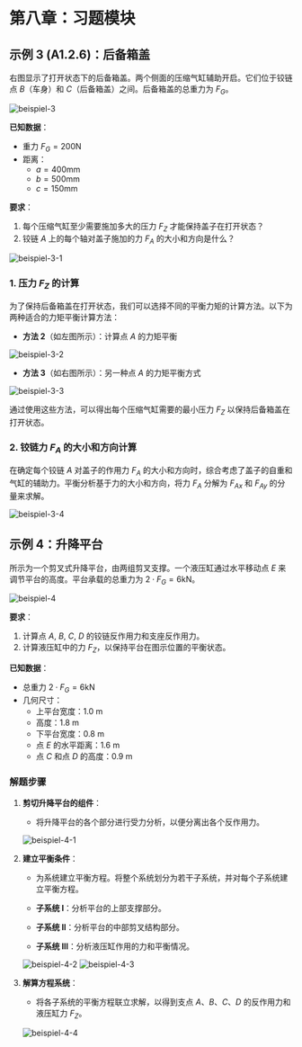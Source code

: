 # 第八章：习题模块

## 示例 3 (A1.2.6)：后备箱盖

右图显示了打开状态下的后备箱盖。两个侧面的压缩气缸辅助开启。它们位于铰链点 $B$（车身）和 $C$（后备箱盖）之间。后备箱盖的总重力为 $F_G$。

![beispiel-3](./subjects/Statik/modul-008/imgs/beispiel-3.png)

**已知数据**：

- 重力 $F_G = 200 \text{N}$
- 距离：
  - $a = 400 \text{mm}$
  - $b = 500 \text{mm}$
  - $c = 150 \text{mm}$

**要求**：

1. 每个压缩气缸至少需要施加多大的压力 $F_Z$ 才能保持盖子在打开状态？
2. 铰链 $A$ 上的每个轴对盖子施加的力 $F_A$ 的大小和方向是什么？

![beispiel-3-1](./subjects/Statik/modul-008/imgs/beispiel-3-1.png)

### 1. 压力 $F_Z$ 的计算

为了保持后备箱盖在打开状态，我们可以选择不同的平衡力矩的计算方法。以下为两种适合的力矩平衡计算方法：

- **方法 2**（如左图所示）：计算点 $A$ 的力矩平衡

![beispiel-3-2](./subjects/Statik/modul-008/imgs/beispiel-3-2.png)

- **方法 3**（如右图所示）：另一种点 $A$ 的力矩平衡方式

![beispiel-3-3](./subjects/Statik/modul-008/imgs/beispiel-3-3.png)

通过使用这些方法，可以得出每个压缩气缸需要的最小压力 $F_Z$ 以保持后备箱盖在打开状态。

### 2. 铰链力 $F_A$ 的大小和方向计算

在确定每个铰链 $A$ 对盖子的作用力 $F_A$ 的大小和方向时，综合考虑了盖子的自重和气缸的辅助力。平衡分析基于力的大小和方向，将力 $F_A$ 分解为 $F_{Ax}$ 和 $F_{Ay}$ 的分量来求解。

![beispiel-3-4](./subjects/Statik/modul-008/imgs/beispiel-3-4.png)

## 示例 4：升降平台

所示为一个剪叉式升降平台，由两组剪叉支撑。一个液压缸通过水平移动点 $E$ 来调节平台的高度。平台承载的总重力为 $2 \cdot F_G = 6 \text{kN}$。

![beispiel-4](./subjects/Statik/modul-008/imgs/beispiel-4.png)

**要求**：

1. 计算点 $A$, $B$, $C$, $D$ 的铰链反作用力和支座反作用力。
2. 计算液压缸中的力 $F_Z$，以保持平台在图示位置的平衡状态。

**已知数据**：

- 总重力 $2 \cdot F_G = 6 \text{kN}$
- 几何尺寸：
  - 上平台宽度：1.0 m
  - 高度：1.8 m
  - 下平台宽度：0.8 m
  - 点 $E$ 的水平距离：1.6 m
  - 点 $C$ 和点 $D$ 的高度：0.9 m

### 解题步骤

1. **剪切升降平台的组件**：
   - 将升降平台的各个部分进行受力分析，以便分离出各个反作用力。

    ![beispiel-4-1](./subjects/Statik/modul-008/imgs/beispiel-4-1.png)

2. **建立平衡条件**：

   - 为系统建立平衡方程。将整个系统划分为若干子系统，并对每个子系统建立平衡方程。

   - **子系统 I**：分析平台的上部支撑部分。
   - **子系统 II**：分析平台的中部剪叉结构部分。
   - **子系统 III**：分析液压缸作用的力和平衡情况。

    ![beispiel-4-2](./subjects/Statik/modul-008/imgs/beispiel-4-2.png)
    ![beispiel-4-3](./subjects/Statik/modul-008/imgs/beispiel-4-3.png)

3. **解算方程系统**：
   - 将各子系统的平衡方程联立求解，以得到支点 $A$、$B$、$C$、$D$ 的反作用力和液压缸力 $F_Z$。

    ![beispiel-4-4](./subjects/Statik/modul-008/imgs/beispiel-4-4.png)
